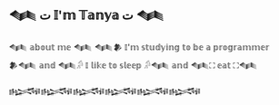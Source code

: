 ## 𒈝 ت 𝕀'𝕞 𝕋𝕒𝕟𝕪𝕒 ت 𒈝
𒈝 𝕒𝕓𝕠𝕦𝕥 𝕞𝕖 𒈝
𒈝𒆎 𝕀'𝕞 𝕤𝕥𝕦𝕕𝕪𝕚𝕟𝕘 𝕥𝕠 𝕓𝕖 𝕒 𝕡𝕣𝕠𝕘𝕣𝕒𝕞𝕞𝕖𝕣 𒆎𒈝
𝕒𝕟𝕕
𒈝𓀔 𝕀 𝕝𝕚𝕜𝕖 𝕥𝕠 𝕤𝕝𝕖𝕖𝕡 𓀔𒈝
𝕒𝕟𝕕
𒈝⛶ 𝕖𝕒𝕥 ⛶𒈝


𒈙𒈙𒈙𒈙𒈙𒈙
